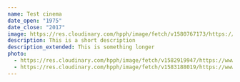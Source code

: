 ```yaml
---
name: Test cinema
date_open: "1975"
date_close: "2017"
image: https://res.cloudinary.com/hpph/image/fetch/v1580767173/https://hydeparkpicturehouse.co.uk/storage/thumbnails/e09a3926c3a27fae703c8498482a848e.jpg
description: This is a short description
description_extended: This is something longer
photo:
  - https://res.cloudinary.com/hpph/image/fetch/v1582919947/https://www.hydeparkpicturehouse.co.uk/storage/thumbnails/d6f62406acf23046502244fcde358c3d.jpg
  - https://res.cloudinary.com/hpph/image/fetch/v1583188019/https://www.hydeparkpicturehouse.co.uk/storage/thumbnails/f2ebfb2b48b7fd8db87a3e22f4421b13.jpg
---
```

